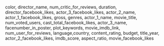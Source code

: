 color,
director_name,
num_critic_for_reviews,
duration,
director_facebook_likes,
actor_3_facebook_likes,
actor_2_name,
actor_1_facebook_likes,
gross,
genres,
actor_1_name,
movie_title,
num_voted_users,
cast_total_facebook_likes,
actor_3_name,
facenumber_in_poster,
plot_keywords,
movie_imdb_link,
num_user_for_reviews,
language,country,
content_rating,
budget,
title_year,
actor_2_facebook_likes,
imdb_score,
aspect_ratio,
movie_facebook_likes
